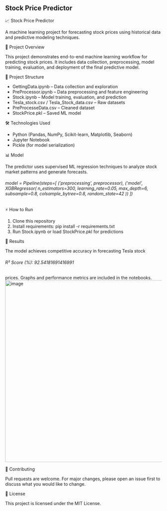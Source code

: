 <h2>Stock Price Predictor</h2>

📈 Stock Price Predictor

A machine learning project for forecasting stock prices using historical
data and predictive modeling techniques.

🚀 Project Overview

This project demonstrates end-to-end machine learning workflow for
predicting stock prices. It includes data collection, preprocessing,
model training, evaluation, and deployment of the final predictive
model.

📂 Project Structure

-   GettingData.ipynb – Data collection and exploration
-   PreProcessor.ipynb – Data preprocessing and feature engineering
-   Stock.ipynb – Model training, evaluation, and prediction
-   Tesla_stock.csv / Tesla_Stock_data.csv – Raw datasets
-   PreProcesseData.csv – Cleaned dataset
-   StockPrice.pkl – Saved ML model

🛠️ Technologies Used

-   Python (Pandas, NumPy, Scikit-learn, Matplotlib, Seaborn)
-   Jupyter Notebook
-   Pickle (for model serialization)

📊 Model

The predictor uses supervised ML regression techniques to analyze stock
market patterns and generate forecasts.

<h6>model = Pipeline(steps=[
    ('preprocessing', preprocessor),
    ('model', XGBRegressor(
        n_estimators=300,
        learning_rate=0.05,
        max_depth=6,
        subsample=0.8,
        colsample_bytree=0.8,
        random_state=42
    ))
])</h6>

⚡ How to Run

1.  Clone this repository
2.  Install requirements: pip install -r requirements.txt
3.  Run Stock.ipynb or load StockPrice.pkl for predictions

📌 Results

The model achieves competitive accuracy in forecasting Tesla stock
<h6>R² Score (%): 92.54181691416991</h6>
prices. Graphs and performance metrics are included in the notebooks.
<img width="1184" height="584" alt="image" src="https://github.com/user-attachments/assets/ecf2095d-af0d-4dcb-a9d7-7f9e97a1a2f9" />


🤝 Contributing

Pull requests are welcome. For major changes, please open an issue first
to discuss what you would like to change.

📜 License

This project is licensed under the MIT License.

